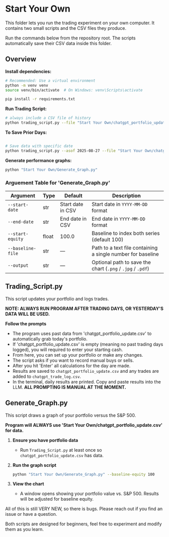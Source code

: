 # Start Your Own

This folder lets you run the trading experiment on your own computer. It contains two small scripts and the CSV files they produce.

Run the commands below from the repository root. The scripts automatically
save their CSV data inside this folder.

## Overview

 **Install dependencies:**
   ```bash
   # Recommended: Use a virtual environment
   python -m venv venv
   source venv/bin/activate  # On Windows: venv\Scripts\activate
   
   pip install -r requirements.txt
   ```

**Run Trading Script:**
   ```bash
   # always include a CSV file of history
   python trading_script.py --file "Start Your Own/chatgpt_portfolio_update.csv"
   ```

**To Save Prior Days:**
   ```bash

   # Save data with specific date
   python trading_script.py --asof 2025-08-27 --file "Start Your Own/chatgpt_portfolio_update.csv"
   ```

**Generate performance graphs:**
   ```bash
   python "Start Your Own/Generate_Graph.py"
   ```

### Arguement Table for 'Generate_Graph.py'

| Argument            | Type   | Default          | Description                                                        |
|---------------------|--------|------------|--------------------------------------------------------------------------|
| `--start-date`      | str    | Start date in CSV| Start date in `YYYY-MM-DD` format                                  |
| `--end-date`        | str    | End date in CSV| End date in `YYYY-MM-DD` format                                      |
| `--start-equity`    | float  | 100.0   | Baseline to index both series (default 100)                                 |
| `--baseline-file`   | str    | —       | Path to a text file containing a single number for baseline                 |
| `--output`          | str    | —       | Optional path to save the chart (`.png` / `.jpg` / `.pdf`)                  |

## Trading_Script.py

This script updates your portfolio and logs trades.

**NOTE: ALWAYS RUN PROGRAM AFTER TRADING DAYS, OR YESTERDAY'S DATA WILL BE USED.**

**Follow the prompts**
   - The program uses past data from 'chatgpt_portfolio_update.csv' to automatically grab today's portfolio.
   - If 'chatgpt_portfolio_update.csv' is empty (meaning no past trading days logged), you will required to enter your starting cash.
   - From here, you can set up your portfolio or make any changes.
   - The script asks if you want to record manual buys or sells.
   - After you hit 'Enter' all calculations for the day are made.
   - Results are saved to `chatgpt_portfolio_update.csv` and any trades are added to `chatgpt_trade_log.csv`.
   - In the terminal, daily results are printed. Copy and paste results into the LLM. **ALL PROMPTING IS MANUAL AT THE MOMENT.**

## Generate_Graph.py

This script draws a graph of your portfolio versus the S&P 500.

**Program will ALWAYS use 'Start Your Own/chatgpt_portfolio_update.csv' for data.**

1. **Ensure you have portfolio data**
   - Run `Trading_Script.py` at least once so `chatgpt_portfolio_update.csv` has data.
2. **Run the graph script**
   ```bash
   python "Start Your Own/Generate_Graph.py" --baseline-equity 100
   ```
   
3. **View the chart**
   - A window opens showing your portfolio value vs. S&P 500. Results will be adjusted for baseline equity.

All of this is still VERY NEW, so there is bugs. Please reach out if you find an issue or have a question.

Both scripts are designed for beginners, feel free to experiment and modify them as you learn.

